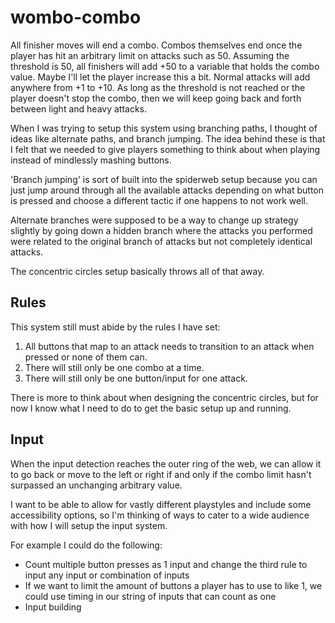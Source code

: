 # wombo-combo

All finisher moves will end a combo. Combos themselves end once the player has hit an arbitrary
limit on attacks such as 50. Assuming the threshold is 50, all finishers will add +50 to a
variable that holds the combo value. Maybe I'll let the player increase this a bit. Normal
attacks will add anywhere from +1 to +10. As long as the threshold is not reached or the player
doesn't stop the combo, then we will keep going back and forth between light and heavy attacks.

When I was trying to setup this system using branching paths, I thought of ideas like alternate
paths, and branch jumping. The idea behind these is that I felt that we needed to give players
something to think about when playing instead of mindlessly mashing buttons.

'Branch jumping' is sort of built into the spiderweb setup because you can just jump around
through all the available attacks depending on what button is pressed and choose a different
tactic if one happens to not work well.

Alternate branches were supposed to be a way to change up strategy slightly by going down a
hidden branch where the attacks you performed were related to the original branch of attacks
but not completely identical attacks.

The concentric circles setup basically throws all of that away.

## Rules

This system still must abide by the rules I have set:

1. All buttons that map to an attack needs to transition to an attack when pressed or none of them can.
2. There will still only be one combo at a time.
3. There will still only be one button/input for one attack.

There is more to think about when designing the concentric circles, but for now I know what I
need to do to get the basic setup up and running.

## Input

When the input detection reaches the outer ring of the web, we can allow it to go back or move to the
left or right if and only if the combo limit hasn't surpassed an unchanging arbitrary value.

I want to be able to allow for vastly different playstyles and include some accessibility options,
so I'm thinking of ways to cater to a wide audience with how I will setup the input system.

For example I could do the following:

- Count multiple button presses as 1 input and change the third rule to input any input or combination
  of inputs
- If we want to limit the amount of buttons a player has to use to like 1, we could use timing in our
  string of inputs that can count as one
- Input building
